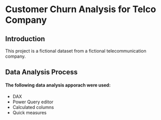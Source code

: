 # Customer Churn Analysis for Telco Company
## Introduction

This project is a fictional dataset from a fictional telecommunication company.

## Data Analysis Process

#### The following data analysis apporach were used:
- DAX
- Power Query editor
- Calculated columns
- Quick measures
